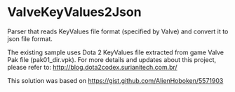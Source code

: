 # ValveKeyValues2Json
Parser that reads KeyValues file format (specified by Valve) and convert it to json file format.

The existing sample uses Dota 2 KeyValues file extracted from game Valve Pak file (pak01_dir.vpk).
For more details and updates about this project, please refer to: http://blog.dota2codex.surianitech.com.br/

This solution was based on https://gist.github.com/AlienHoboken/5571903
